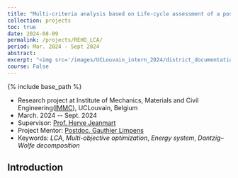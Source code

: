 ```yaml
---
title: "Multi-criteria analysis based on Life-cycle assessment of a positive energy district accounting for a country context – application to real case study"
collection: projects
toc: true
date: 2024-08-09
permalink: /projects/REHO_LCA/
period: Mar. 2024 - Sept 2024
abstract:   
excerpt: "<img src='/images/UCLouvain_intern_2024/district_documentation.svg' width='600px'>"
course: False
---
```


{% include base_path %}

* Research project at Institute of Mechanics, Materials and Civil Engineering([IMMC](https://uclouvain.be/en/research-institutes/immc)), UCLouvain, Belgium
* March. 2024 -- Sept. 2024
* Supervisor: [Prof. Herve Jeanmart](https://scholar.google.com/citations?user=cZ5224EAAAAJ&hl=en)
* Project Mentor: [Postdoc. Gauthier Limpens](https://scholar.google.fr/citations?user=rOP9mX4AAAAJ&hl=fr)
* Keywords: *LCA*, *Multi-objective optimization*, *Energy system*, *Dantzig–Wolfe decomposition*

## Introduction